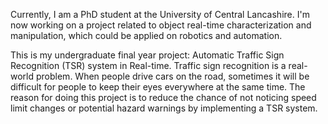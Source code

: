 Currently, I am a PhD student at the University of Central Lancashire. I'm now working on a project related to object real-time characterization and manipulation, which could be applied on robotics and automation.

This is my undergraduate final year project: Automatic Traffic Sign Recognition (TSR) system in Real-time. Traffic sign recognition is a real-world problem. When people drive cars on the road, sometimes it will be difficult for people to keep their eyes everywhere at the same time. The reason for doing this project is to reduce the chance of not noticing speed limit changes or potential hazard warnings by implementing a TSR system.
